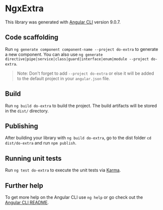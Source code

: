 # NgxExtra

This library was generated with [Angular CLI](https://github.com/angular/angular-cli) version 9.0.7.

## Code scaffolding

Run `ng generate component component-name --project do-extra` to generate a new component. You can also use `ng generate directive|pipe|service|class|guard|interface|enum|module --project do-extra`.
> Note: Don't forget to add `--project do-extra` or else it will be added to the default project in your `angular.json` file. 

## Build

Run `ng build do-extra` to build the project. The build artifacts will be stored in the `dist/` directory.

## Publishing

After building your library with `ng build do-extra`, go to the dist folder `cd dist/do-extra` and run `npm publish`.

## Running unit tests

Run `ng test do-extra` to execute the unit tests via [Karma](https://karma-runner.github.io).

## Further help

To get more help on the Angular CLI use `ng help` or go check out the [Angular CLI README](https://github.com/angular/angular-cli/blob/master/README.md).

